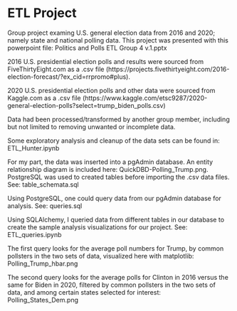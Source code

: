 # ETL Project
<p>Group project examing U.S. general election data from 2016 and 2020; namely state and national polling data.  This project was presented with this powerpoint file: Politics and Polls ETL Group 4 v.1.pptx</p>
<p>2016 U.S. presidential election polls and results were sourced from FiveThirtyEight.com as a .csv file (https://projects.fivethirtyeight.com/2016-election-forecast/?ex_cid=rrpromo#plus).</p>
<p>2020 U.S. presidential election polls and other data were sourced from Kaggle.com as a .csv file (https://www.kaggle.com/etsc9287/2020-general-election-polls?select=trump_biden_polls.csv)</p>
<p>Data had been processed/transformed by another group member, including but not limited to removing unwanted or incomplete data.</p>
<p>Some exploratory analysis and cleanup of the data sets can be found in: ETL_Hunter.ipynb</p>
<p>For my part, the data was inserted into a pgAdmin database.  An entity relationship diagram is included here: QuickDBD-Polling_Trump.png.  PostgreSQL was used to created tables before importing the .csv data files.  See: table_schemata.sql</p>
<p>Using PostgreSQL, one could query data from our pgAdmin database for analysis.  See: queries.sql</p>
<p>Using SQLAlchemy, I queried data from different tables in our database to create the sample analysis visualizations for our project.  See: ETL_queries.ipynb</p>
<p>The first query looks for the average poll numbers for Trump, by common pollsters in the two sets of data, visualized here with matplotlib: Polling_Trump_hbar.png</p>
<p>The second query looks for the average polls for Clinton in 2016 versus the same for Biden in 2020, filtered by common pollsters in the two sets of data, and among certain states selected for interest: Polling_States_Dem.png